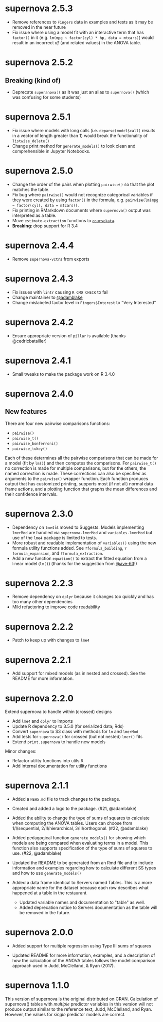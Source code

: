 # supernova 2.5.3

* Remove references to `Fingers` data in examples and tests as it may be removed in the near future
* Fix issue where using a model fit with an interactive term that has `factor()` in it (e.g. `lm(mpg ~ factor(cyl) * hp, data = mtcars)`) would result in an incorrect *df* (and related values) in the ANOVA table.


# supernova 2.5.2

## Breaking (kind of)

* Deprecate `superanova()` as it was just an alias to `supernova()` (which was confusing for some students)


# supernova 2.5.1

* Fix issue where models with long calls (i.e. `deparse(model$call)` results in a vector of length greater than 1) would break the functionality of `listwise_delete()`
* Change print method for `generate_models()` to look clean and comprehensible in Jupyter Notebooks.


# supernova 2.5.0

* Change the order of the pairs when plotting `pairwise()` so that the plot matches the table.
* Fix bug where `pairwise()` would not recognize categorical variables if they were created by using
  `factor()` in the formula, e.g. `pairwise(lm(mpg ~ factor(cyl), data = mtcars))`.
* Fix printing in RMarkdown documents where `supernova()` output was interpreted as a table.
* Move `estimate-extraction` functions to [`coursekata`](https://github.com/UCLATALL/coursekata-r).
* **Breaking**: drop support for R 3.4


# supernova 2.4.4

* Remove `supernova-vctrs` from exports


# supernova 2.4.3

* Fix issues with `lintr` causing `R CMD CHECK` to fail
* Change maintainer to [@adamblake](https://github.com/adamblake)
* Change mislabeled factor level in `Fingers$Interest` to "Very Interested"


# supernova 2.4.2

* Ensure appropriate version of `pillar` is available (thanks @cedricbatailler)


# supernova 2.4.1

* Small tweaks to make the package work on R 3.4.0


# supernova 2.4.0

## New features

There are four new pairwise comparisons functions:

- `pairwise()`
- `pairwise_t()`
- `pairwise_bonferroni()`
- `pairwise_tukey()`

Each of these determines all the pairwise comparisons that can be made for a model (fit by `lm()`) and then computes the comparisons. For `pairwise_t()` no correction is made for multiple comparisons, but for the others, the named correction is made. These corrections can also be specified as arguments to the `pairwise()` wrapper function. Each function produces output that has customized printing, supports most (if not all) normal data frame actions, and a plotting function that graphs the mean differences and their confidence intervals.


# supernova 2.3.0

* Dependency on `lme4` is moved to Suggests. Models implementing `lmerMod` are handled via `supernova.lmerMod` and `variables.lmerMod` but use of the `lme4` package is limited to tests.
* More robust and readable implementation of `variables()` using the new formula utility functions added. See `?formula_building`, `?formula_expansion`, and `?formula_extraction`.
* Add a new function `equation()` to extract the fitted equation from a linear model (`lm()`) (thanks for the suggestion from [@ave-63](https://github.com/ave-63)!)


# supernova 2.2.3

* Remove dependency on `dplyr` because it changes too quickly and has too many other dependencies
* Mild refactoring to improve code readability


# supernova 2.2.2

* Patch to keep up with changes to `lme4`


# supernova 2.2.1

* Add support for mixed models (as in nested and crossed). See the README for more information.


# supernova 2.2.0

Extend supernova to handle within (crossed) designs

* Add `lme4` and `dplyr` to Imports
* Update R dependency to 3.5.0 (for serialized data; Rds)
* Convert `supernova` to S3 class with methods for `lm` and `lmerMod`
* Add tests for `supernova()` for crossed (but not nested) `lmer()` fits
* Extend `print.supernova` to handle new models

Minor changes:

* Refactor utility functions into utils.R
* Add internal documentation for utility functions


# supernova 2.1.1

* Added a `NEWS.md` file to track changes to the package.

* Created and added a logo to the package. (#21, @adamblake)

* Added the ability to change the type of sums of squares to calculate when computing the ANOVA tables. Users can choose from 1/I/sequential, 2/II/hierarchical, 3/III/orthogonal. (#22, @adamblake)

* Added pedagogical function `generate_models()` for showing which models are being compared when evaluating terms in a model. This function also supports specification of the type of sums of squares to use.  (#22, @adamblake)

* Updated the README to be generated from an Rmd file and to include information and examples regarding how to calculate different SS types and how to use `generate_models()`

* Added a data frame identical to Servers named Tables. This is a more appropriate name for the dataset because each row describes what happened at a table in the restaurant.
  - Updated variable names and documentation to "table" as well.
  - Added deprecation notice to Servers documentation as the table will be removed in the future.


# supernova 2.0.0

* Added support for multiple regression using Type III sums of squares

* Updated README for more information, examples, and a description of how the calculation of the ANOVA tables follows the model comparison approach used in Judd, McClelland, & Ryan (2017).

# supernova 1.1.0

This version of supernova is the original distributed on CRAN. Calculation of supernova() tables with *multiple* predictor variables in this version will not produce output similar to the reference text, Judd, McClelland, and Ryan. However, the values for *single* predictor models are correct.
